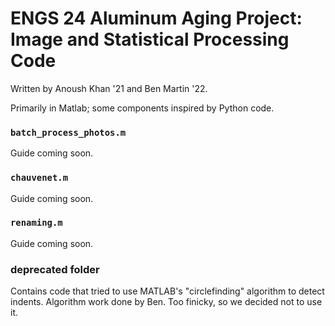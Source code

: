 # ENGS 24 Aluminum Aging Project: Image and Statistical Processing Code
Written by Anoush Khan '21 and Ben Martin '22.

Primarily in Matlab; some components inspired by Python code.

### `batch_process_photos.m`
Guide coming soon.

### `chauvenet.m`
Guide coming soon.

### `renaming.m`
Guide coming soon.

### deprecated folder
Contains code that tried to use MATLAB's "circlefinding" algorithm to detect indents. Algorithm work done by Ben. Too finicky, so we decided not to use it.
